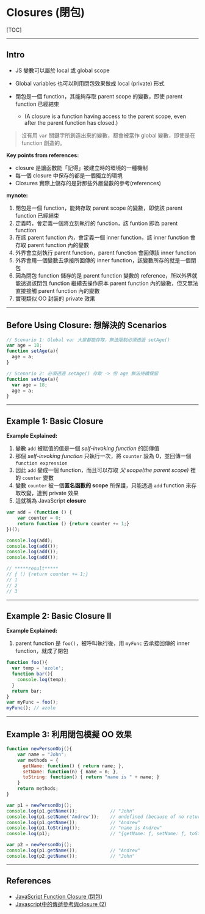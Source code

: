 # Closures (閉包)

[TOC]



----

## Intro

* JS 變數可以屬於 local 或 global scope

* Global variables 也可以利用閉包效果做成 local (private) 形式

* 閉包是一個 function，其能夠存取 parent scope 的變數，即使 parent function 已經結束

  * (A closure is a function having access to the parent scope, even after the parent function has closed.)


> 沒有用 `var` 關鍵字所創造出來的變數，都會被當作 global 變數，即使是在 function 創造的。



**Key points from references:**

* closure 是讓函數能「記得」被建立時的環境的一種機制
* 每一個 closure 中保存的都是一個獨立的環境
* Closures 實際上儲存的是對那些外層變數的參考(references)




**mynote:**

1. 閉包是一個 function，能夠存取 parent scope 的變數，即使該 parent function 已經結束
2. 定義時，會定義一個將立刻執行的 function，該 funtion 即為 parent function
3. 在該 parent function 內，會定義一個 inner function，該 inner function 會存取 parent function 內的變數
4. 外界會立刻執行 parent function，parent function 會回傳該 inner function
5. 外界會用一個變數去承接所回傳的 inner function，該變數所存的就是一個閉包
6. 因為閉包 function 儲存的是 parent function 變數的 reference，所以外界就能透過該閉包 function 繼續去操作原本 parent function 內的變數，但又無法直接接觸 parent function 內的變數
7. 實現類似 OO 封裝的 private 效果




----

## Before Using Closure: 想解決的 Scenarios

````js
// Scenario 1: Global var 大家都能存取，無法限制必須透過 setAge()
var age = 18;
function setAge(a){
  age = a;
}

// Scenario 2: 必須透過 setAge() 存取 -> 但 age 無法持續保留
function setAge(a){
  var age = 18;
  age = a;
}
````



----

## Example 1: Basic Closure

**Example Explained:**

1. 變數 `add` 被賦值的值是一個 *self-invoking function* 的回傳值
2. 那個 *self-invoking function* 只執行一次，將 `counter` 設為 0，並回傳一個 `function expression`
3. 因此 `add` 變成一個 function，而且可以存取 *父 scope(the parent scope)* 裡的 `counter` 變數
4. 變數 `counter` 被一個**匿名函數的 scope** 所保護，只能透過 `add` function 來存取改變，達到 private 效果
5. 這就稱為 JavaScript **closure**



````js
var add = (function () {
    var counter = 0;
    return function () {return counter += 1;}
})();

console.log(add);
console.log(add());
console.log(add());
console.log(add());

// *****result*****
// ƒ () {return counter += 1;}
// 1
// 2
// 3
````



----

## Example 2: Basic Closure II

**Example Explained:**

1. parent function 是 `foo()`，被呼叫執行後，用 `myFunc` 去承接回傳的 inner function，就成了閉包


````js
function foo(){
  var temp = 'azole';
  function bar(){
    console.log(temp);
  }
  return bar;
}
var myFunc = foo();
myFunc(); // azole
````



----

## Example 3: 利用閉包模擬 OO 效果



````js
function newPersonObj(){
	var name = "John";
	var methods = {
	  getName: function() { return name; },
	  setName: function(n) { name = n; },
	  toString: function() { return "name is " + name; }
	}
	return methods;
}

var p1 = newPersonObj();
console.log(p1.getName());            // "John"
console.log(p1.setName('Andrew'));    // undefined (because of no return)
console.log(p1.getName());            // "Andrew"
console.log(p1.toString());           // "name is Andrew"
console.log(p1);                      // "{getName: ƒ, setName: ƒ, toString: ƒ}"

var p2 = newPersonObj();
console.log(p1.getName());            // "Andrew"
console.log(p2.getName());            // "John"
````





----

## References

* [JavaScript Function Closure (閉包)](https://www.fooish.com/javascript/function-closure.html)
* [Javascript中的傳遞參考與closure (2)](https://ithelp.ithome.com.tw/articles/10130860)

